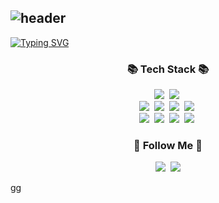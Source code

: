 ![header](https://capsule-render.vercel.app/api?type=rounded&color=F3F781&height=100&section=header&text=Jung%20Eunmi&fontSize=90&api?text=capsule_render&api?text=capsule_render&animation=blink)
---
[![Typing SVG](https://readme-typing-svg.demolab.com/?lines=♡+안+녕+하+세+요+정+은+미+입+니+다+♡;&color=151515)](https://git.io/typing-svg) 

<h3 align="center">📚 Tech Stack 📚</h3>
<p align="center">
  <img src="https://img.shields.io/badge/Java-007396?style=flat-square&logo=Java&logoColor=white"/></a>&nbsp 
  <img src="https://img.shields.io/badge/Javascript-ffb13b?style=flat-square&logo=javascript&logoColor=white"/></a>&nbsp 
  <br>
  <img src="https://img.shields.io/badge/Spring-6DB33F?style=flat-square&logo=Spring&logoColor=white"/></a>&nbsp
  <img src="https://img.shields.io/badge/SpringBoot-6DB33F?style=flat-square&logo=SpringBoot&logoColor=white"/></a>&nbsp 
  <img src="https://img.shields.io/badge/Node.js-339933?style=flat-square&logo=Node.js&logoColor=white"/></a>&nbsp
  <img src="https://img.shields.io/badge/Express-000000?style=flat-square&logo=Express&logoColor=white"/></a>&nbsp
  <br>
  <img src="https://img.shields.io/badge/Mysql-E6B91E?style=flat-square&logo=MySql&logoColor=white"/></a>&nbsp 
  <img src="https://img.shields.io/badge/AWS-232F3E?style=flat-square&logo=AmazonAWS&logoColor=white"/></a>&nbsp 
  <img src="https://img.shields.io/badge/Docker-2496ED?style=flat-square&logo=Docker&logoColor=white"/></a>&nbsp 
  <img src="https://img.shields.io/badge/Jenkins-D24939?style=flat-square&logo=Jenkins&logoColor=white"/></a>&nbsp 
</p>

<h3 align="center">🌈 Follow Me 🌈</h3>
<p align="center">
  <a href="https://www.instagram.com/dmsal2486/"><img src="https://img.shields.io/badge/Instagram-E4405F?style=flat-square&logo=Instagram&logoColor=white&link=https://www.instagram.com/dmsal2486/"/></a>&nbsp
  <a href="mailto:dmssl2486@gmail.com"><img src="https://img.shields.io/badge/Gmail-d14836?style=flat-square&logo=Gmail&logoColor=white&link=dmssl2486@gmail.com"/></a>
  
  gg
</p>
